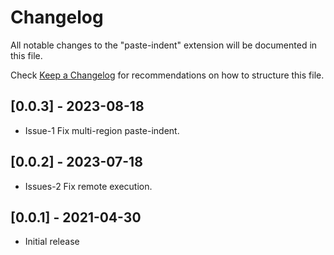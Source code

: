# Changelog

All notable changes to the "paste-indent" extension will be documented in this file.

Check [Keep a Changelog](http://keepachangelog.com/) for recommendations on how to structure this file.

## [0.0.3] - 2023-08-18

- Issue-1 Fix multi-region paste-indent.

## [0.0.2] - 2023-07-18

- Issues-2 Fix remote execution.

## [0.0.1] - 2021-04-30

- Initial release
